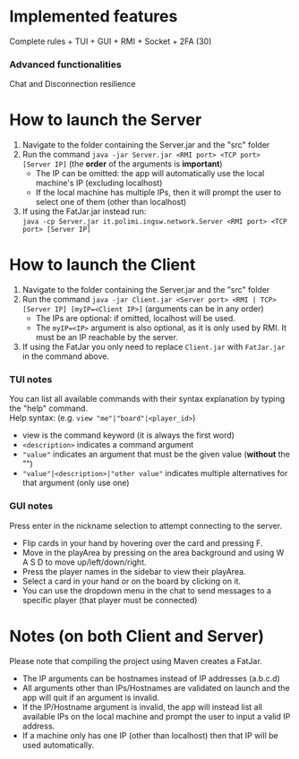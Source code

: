 # Implemented features
Complete rules + TUI + GUI + RMI + Socket + 2FA  (30)

### Advanced functionalities
Chat and Disconnection resilience

# How to launch the Server
1. Navigate to the folder containing the Server.jar and the "src" folder
2. Run the command `java -jar Server.jar <RMI port> <TCP port> [Server IP]`  (the **order** of the arguments is **important**)
      - The IP can be omitted: the app will automatically use the local machine's IP (excluding localhost)
      - If the local machine has multiple IPs, then it will prompt the user to select one of them (other than localhost)
3. If using the FatJar.jar instead run: <br> `java -cp Server.jar it.polimi.ingsw.network.Server <RMI port> <TCP port> [Server IP]`


# How to launch the Client
1. Navigate to the folder containing the Server.jar and the "src" folder
2. Run the command `java -jar Client.jar <Server port> <RMI | TCP> [Server IP] [myIP=<Client IP>]` (arguments can be in any order) 
      - The IPs are optional: if omitted, localhost will be used. 
      - The `myIP=<IP>` argument is also optional, as it is only used by RMI. It must be an IP reachable by the server.
3. If using the FatJar you only need to replace `Client.jar` with `FatJar.jar` in the command above.

### TUI notes
You can list all available commands with their syntax explanation by typing the "help" command. <br>
Help syntax: (e.g. `view "me"|"board"|<player_id>`)
- view is the command keyword (it is always the first word)
- `<description>` indicates a command argument 
- `"value"` indicates an argument that must be the given value (**without** the "")
- `"value"|<description>|"other value"` indicates multiple alternatives for that argument (only use one)

### GUI notes
Press enter in the nickname selection to attempt connecting to the server.
- Flip cards in your hand by hovering over the card and pressing F.
- Move in the playArea by pressing on the area background and using W A S D to move up/left/down/right.
- Press the player names in the sidebar to view their playArea.
- Select a card in your hand or on the board by clicking on it.
- You can use the dropdown menu in the chat to send messages to a specific player (that player must be connected)


# Notes (on both Client and Server)
Please note that compiling the project using Maven creates a FatJar.
- The IP arguments can be hostnames instead of IP addresses (a.b.c.d)
- All arguments other than IPs/Hostnames are validated on launch and the app will quit if an argument is invalid.
- If the IP/Hostname argument is invalid, the app will instead list all available IPs on the local machine and prompt the user to input a valid IP address.
- If a machine only has one IP (other than localhost) then that IP will be used automatically.


